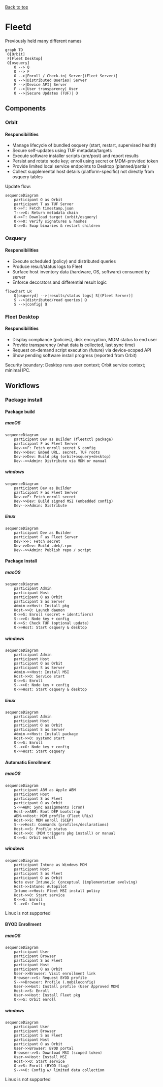 [Back to top](./README.md)
# Fleetd

Previously held many different names

```mermaid
graph TD
 O[Orbit]
 F[Fleet Desktop]
 Q[osquery]
	O --> Q
	O --> F
	O -->|Enroll / Check-in| Server[(Fleet Server)]
	Q -->|Distributed Queries| Server
	F -->|Device API| Server
	F -->|User transparency| User
	O -->|Secure Updates (TUF)| O
```

## Components
### Orbit
#### Responsibilities
* Manage lifecycle of bundled osquery (start, restart, supervised health)
* Secure self-updates using TUF metadata/targets
* Execute software installer scripts (pre/post) and report results
* Persist and rotate node key; enroll using secret or MDM-provided token
* Provide limited local service endpoints to Desktop (planned/partial)
* Collect supplemental host details (platform-specific) not directly from osquery tables

Update flow:
```mermaid
sequenceDiagram
	participant O as Orbit
	participant T as TUF Server
	O->>T: Fetch timestamp.json
	T-->>O: Return metadata chain
	O->>T: Download target (orbit/osquery)
	O->>O: Verify signatures & hashes
	O->>O: Swap binaries & restart children
```
### Osquery
#### Responsibilities
* Execute scheduled (policy) and distributed queries
* Produce result/status logs to Fleet
* Surface host inventory data (hardware, OS, software) consumed by server
* Enforce decorators and differential result logic
```mermaid
flowchart LR
	Q[osqueryd] -->|results/status logs| S[(Fleet Server)]
	S -->|distributed/read queries| Q
	S -->|config| Q
```
### Fleet Desktop
#### Responsibilities
* Display compliance (policies), disk encryption, MDM status to end user
* Provide transparency (what data is collected, last sync time)
* Request on-demand script execution (future) via device-scoped API
* Show pending software install progress (reported from Orbit)

Security boundary: Desktop runs user context; Orbit service context; minimal IPC.

## Workflows

### Package install

#### Package build

##### macOS
```mermaid
sequenceDiagram
	participant Dev as Builder (fleetctl package)
	participant F as Fleet Server
	Dev->>F: Fetch enroll secret & config
	Dev->>Dev: Embed URL, secret, TUF roots
	Dev->>Dev: Build pkg (orbit+osquery+desktop)
	Dev-->>Admin: Distribute via MDM or manual
```

##### windows
```mermaid
sequenceDiagram
	participant Dev as Builder
	participant F as Fleet Server
	Dev->>F: Fetch enroll secret
	Dev->>Dev: Build signed MSI (embedded config)
	Dev-->>Admin: Distribute
```

##### linux
```mermaid
sequenceDiagram
	participant Dev as Builder
	participant F as Fleet Server
	Dev->>F: Fetch secret
	Dev->>Dev: Build .deb/.rpm
	Dev-->>Admin: Publish repo / script
```

#### Package Install

##### macOS
```mermaid
sequenceDiagram
	participant Admin
	participant Host
	participant O as Orbit
	participant S as Server
	Admin->>Host: Install pkg
	Host->>O: Launch daemon
	O->>S: Enroll (secret + identifiers)
	S-->>O: Node key + config
	O->>S: Check TUF (optional update)
	O->>Host: Start osquery & desktop
```

##### windows
```mermaid
sequenceDiagram
	participant Admin
	participant Host
	participant O as Orbit
	participant S as Server
	Admin->>Host: Install MSI
	Host->>O: Service start
	O->>S: Enroll
	S-->>O: Node key + config
	O->>Host: Start osquery & desktop
```

##### linux
```mermaid
sequenceDiagram
	participant Admin
	participant Host
	participant O as Orbit
	participant S as Server
	Admin->>Host: Install package
	Host->>O: systemd start
	O->>S: Enroll
	S-->>O: Node key + config
	O->>Host: Start osquery
```

#### Automatic Enrollment

##### macOS
```mermaid
sequenceDiagram
	participant ABM as Apple ABM
	participant Host
	participant S as Fleet
	participant O as Orbit
	S->>ABM: Sync assignments (cron)
	Host->>ABM: Boot DEP bootstrap
	ABM->>Host: MDM profile (Fleet URLs)
	Host->>S: MDM enroll (SCEP)
	S-->>Host: Commands (profiles/declarations)
	Host->>S: Profile status
	Host->>O: (MDM triggers pkg install) or manual
	O->>S: Orbit enroll
```

##### windows
```mermaid
sequenceDiagram
	participant Intune as Windows MDM
	participant Host
	participant S as Fleet
	participant O as Orbit
	Note over Intune,S: Conceptual (implementation evolving)
	Host->>Intune: Autopilot
	Intune->>Host: Fleet MSI install policy
	Host->>O: Start service
	O->>S: Enroll
	S-->>O: Config
```

Linux is not supported

#### BYOD Enrollment

##### macOS
```mermaid
sequenceDiagram
	participant User
	participant Browser
	participant S as Fleet
	participant Host
	participant O as Orbit
	User->>Browser: Visit enrollment link
	Browser->>S: Request BYOD profile
	S-->>Browser: Profile (.mobileconfig)
	User->>Host: Install profile (User Approved MDM)
	Host->>S: Enroll
	User->>Host: Install Fleet pkg
	O->>S: Orbit enroll
```

##### windows
```mermaid
sequenceDiagram
	participant User
	participant Browser
	participant S as Fleet
	participant Host
	participant O as Orbit
	User->>Browser: BYOD portal
	Browser->>S: Download MSI (scoped token)
	User->>Host: Install MSI
	Host->>O: Start service
	O->>S: Enroll (BYOD flag)
	S-->>O: Config w/ limited data collection
```

Linux is not supported